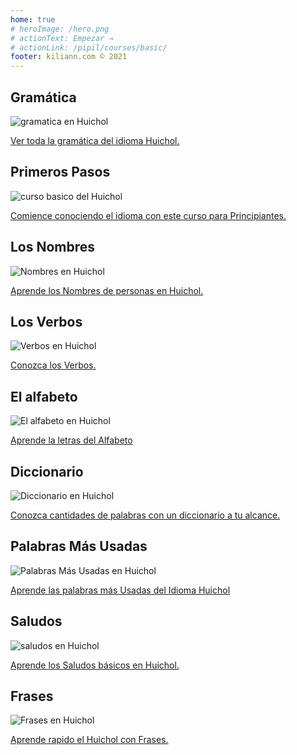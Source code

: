 ```yaml
---
home: true
# heroImage: /hero.png
# actionText: Empezar →
# actionLink: /pipil/courses/basic/
footer: kiliann.com © 2021 
---
```


<div class="features">
  <div class="feature">
    <h2>Gramática </h2>
    <img src="/home/grammar.jpg" alt="gramatica en Huichol">
    <p><a href="/mx/huichol/grammar/guide/">Ver toda la gramática del idioma Huichol.</a></p>
  </div>
  <div class="feature">
    <h2>Primeros Pasos</h2>
    <img src="/home/courses.jpg" alt="curso basico del Huichol">
    <p><a href="/mx/huichol/courses/basic/">Comience conociendo el idioma con este curso para Principiantes.</a></p>
  </div>
  <div class="feature">
    <h2>Los Nombres</h2>
    <img src="/home/people.jpg" alt="Nombres en Huichol">
    <p><a href="/mx/huichol/vocabulary/people/">Aprende los Nombres de personas en Huichol.</a></p>
  </div>
   <div class="feature">
    <h2>Los Verbos </h2>
    <img src="/home/verbs.png" alt="Verbos en Huichol">
    <p><a href="/mx/huichol/grammar/verbs/">Conozca los Verbos.</a></p>
  </div>
  <div class="feature">
    <h2>El alfabeto</h2>
    <img src="/home/alphabet.jpg" alt="El alfabeto en Huichol">
    <p><a href="/mx/huichol/grammar/alphabet/">Aprende la letras del Alfabeto</a></p>
  </div>
     <div class="feature">
    <h2>Diccionario</h2>
    <img src="/home/dictionary.jpg" alt="Diccionario en Huichol">
    <p><a href="/mx/huichol/dictionary/">Conozca cantidades de palabras con un diccionario a tu alcance.</a></p>
  </div>
  <div class="feature">
    <h2>Palabras Más Usadas</h2>
    <img src="/home/more_used.jpg" alt="Palabras Más Usadas en Huichol">
    <p><a href="/mx/huichol/vocabulary/more_used/">Aprende las palabras más Usadas del Idioma Huichol</a></p>
  </div>
    <div class="feature">
    <h2>Saludos</h2>
    <img src="/home/greetings.jpg" alt="saludos en Huichol">
    <p><a href="/mx/huichol/vocabulary/greetings/">Aprende los Saludos básicos en Huichol.</a></p>
  </div>
   <div class="feature">
    <h2>Frases</h2>
    <img src="/home/phrases.jpg" alt="Frases en Huichol">
    <p><a href="/mx/huichol/vocabulary/phrases/">Aprende rapido el Huichol con Frases.</a></p>
  </div>
</div>

<!-- <counter/> -->